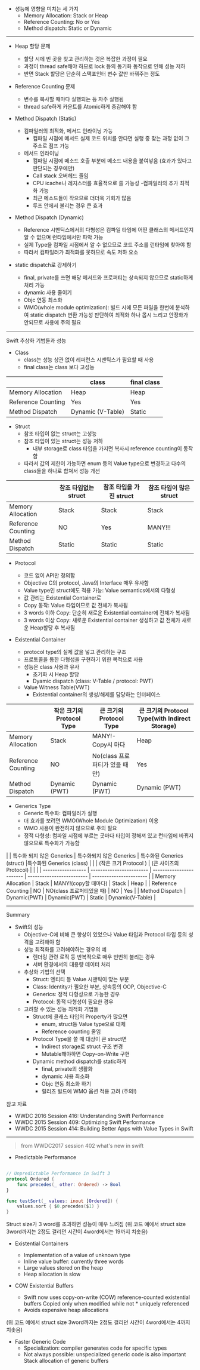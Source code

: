 
* 성능에 영향을 미치는 세 가지
	* Memory Allocation: Stack or Heap
	* Reference Counting: No or Yes
	* Method dispatch: Static or Dynamic

---

* Heap 할당 문제
	* 할당 시에 빈 곳을 찾고 관리하는 것은 복잡한 과정이 필요
	* 과정이 thread safe해야 하므로 lock 등의 동기화 동작으로 인해 성능 저하
	* 반면 Stack 할당은 단순히 스택포인터 변수 값만 바꿔주는 정도

* Reference Counting 문제
	* 변수를 복사할 때마다 실행되는 등 자주 실행됨
	* thread safe하게 카운트를 Atomic하게 증감해야 함

* Method Dispatch (Static)
	* 컴파일러의 최적화, 메서드 인라이닝 가능
		* 컴파일 시점에 메서드 실제 코드 위치를 안다면 실행 중 찾는 과정 없이 그 주소로 점프 가능
	* 메서드 인라이닝
		* 컴파일 시점에 메소드 호출 부분에 메소드 내용을 붙여넣음 (효과가 있다고 판단되는 경우에만)
		* Call stack 오버헤드 줄임
		* CPU icache나 레지스터를 효율적으로 쓸 가능성 -컴파일러의 추가 최적화 가능
		* 최근 메소드들이 작으므로 더더욱 기회가 많음
		* 루프 안에서 불리는 경우 큰 효과

* Method Dispatch (Dynamic)
	* Reference 시맨틱스에서의 다형성은 컴파일 타임에 어떤 클래스의 메서드인지 알 수 없으며 런타임에서만 파악 가능
	* 실제 Type을 컴파일 시점에서 알 수 없으므로 코드 주소를 런타임에 찾아야 함
	* 따라서 컴파일러가 최적화를 못하므로 속도 저하 요소

* static dispatch로 강제하기
	* final, private를 쓰면 해당 메서드와 프로퍼티는 상속되지 않으므로 static하게 처리 가능
	* dynamic 사용 줄이기
	* Objc 연동 최소화
	* WMO(whole module optimization): 빌드 시에 모든 파일을 한번에 분석하여 static dispatch 변환 가능성 판단하여 최적화 하나 몹시 느리고 안정화가 안되므로 사용에 주의 필요

----
Swift 추상화 기법들과 성능
* Class
	* class는 성능 상관 없이 레퍼런스 시맨틱스가 필요할 때 사용
	* final class는 class 보다 고성능

|                    | class             | final class |
| ------------------ | ----------------- | ----------- |
| Memory Allocation  | Heap              | Heap        | 
| Reference Counting | Yes               | Yes         |
| Method Dispatch    | Dynamic (V-Table) | Static      |

* Struct
	* 참조 타입이 없는 struct는 고성능
	* 참조 타입이 있는 struct는 성능 저하
		* 내부 storage로 class 타입을 가지면 복사시 reference counting이 동작함
	* 따라서 값의 제한이 가능하면 enum 등의 Value type으로 변경하고 다수의 class들을 하나로 합쳐서 성능 개선

|                    | 참조 타입없는 struct | 참조 타입을 가진 struct | 참조 타입이 많은 struct |
| ------------------ | ------------------- | ---------------------- | ---------------------- |
| Memory Allocation  | Stack               | Stack                  | Stack                  |
| Reference Counting | NO                  | Yes                    | MANY!!!                |
| Method Dispatch    | Static              | Static                 | Static                 |


* Protocol 
	* 코드 없이 API만 정의함
	* Objective C의 protocol, Java의 Interface 매우 유사함
	* Value type인 struct에도 적용 가능: Value semantics에서의 다형성
	* 값 관리는 Existential Container로
	* Copy 동작: Value 타입이므로 값 전체가 복사됨
	* 3 words 이하 Copy: 단순히 새로운 Existential container에 전체가 복사됨
	* 3 words 이상 Copy: 새로운 Existential container 생성하고 값 전체가 새로운 Heap할당 후 복사됨

* Existential Container 
	* protocol type의 실제 값을 넣고 관리하는 구조
	* 프로토콜을 통한 다형성을 구현하기 위한 목적으로 사용
	* 성능은 class 사용과 유사
		* 초기화 시 Heap 할당
		* Dyamic dispatch (class: V-Table / protocol: PWT)
	* Value Witness Table(VWT)
		* Existential container의 생성/해제를 담당하는 인터페이스

|                    | 작은 크기의 Protocol Type | 큰 크기의 Protocol Type      | 큰 크기의 Protocol Type(with Indirect Storage) |
| ------------------ | ------------------------ | ---------------------------- | --------------------------------------------- |
| Memory Allocation  | Stack                    | MANY!- Copy시 마다           | Heap                                         |
| Reference Counting | NO                       | No(class 프로퍼티가 있을 때만) | Yes                                         |
| Method Dispatch    | Dynamic (PWT)            | Dynamic (PWT)                | Dynamic (PWT)                                |


* Generics Type
	* Generic 특수화: 컴파일러가 실행
	* 더 효과를 보려면 WMO(Whole Module Optimization) 이용
	* WMO 사용이 완전하지 않으므로 주의 필요
	* 정적 다형성: 컴파일 시점에 부르는 곳마다 타입이 정해져 있고 런타임에 바뀌지 않으므로 특수화가 가능함

|                    | 특수화 되지 않은 Generics | 특수화되지 않은 Generics | 특수화된 Generics (struct) |특수화된 Generics (class) |
|                    | (작은 크기 Protocol )     | (큰 사이즈의 Protocol)  |                            |                         |
| ------------------ | ------------------------ | ------------------------ | ------------------------- | ----------------------- |
| Memory Allocation  | Stack                    | MANY!(copy할 때마다)     | Stack                     | Heap                    |
| Reference Counting | NO                       | NO(class 프로퍼티있을 때) | NO                       | Yes                     |
| Method Dispatch    | Dynamic(PWT)             | Dynamic(PWT)             | Static                   | Dynamic(V-Table)        |



----

Summary

* Swift의 성능
	* Objective-C에 비해 큰 향상이 있었으나 Value 타입과 Protocol 타입 등의 성격을 고려해야 함
	* 성능 최적화를 고려해야하는 경우의 예
		* 렌더링 관련 로직 등 반복적으로 매우 빈번히 불리는 경우
		* 서버 환경에서의 대용량 데이터 처리
	* 추상화 기법의 선택
		* Struct: 엔티티 등 Value 시맨틱이 맞는 부분
		* Class: Identity가 필요한 부분, 상속등의 OOP, Objective-C
		* Generics: 정적 다형성으로 가능한 경우
		* Protocol: 동적 다형성이 필요한 경우
	* 고려할 수 있는 성능 최적화 기법들
		* Struct에 클래스 타입의 Property가 많으면
			* enum, struct등 Value type으로 대체
			* Reference counting 줄임
		* Protocol Type을 쓸 때 대상이 큰 struct면
			* Indirect storage로 struct 구조 변경
			* Mutable해야하면 Copy-on-Write 구현
		* Dynamic method dispatch를 static하게
			* final, private의 생활화
			* dynamic 사용 최소화
			* Objc 연동 최소화 하기
			* 릴리즈 빌드에 WMO 옵션 적용 고려 (주의!)

참고 자료

* WWDC 2016 Session 416: Understanding Swift Performance
* WWDC 2015 Session 409: Optimizing Swift Performance
* WWDC 2015 Session 414: Building Better Apps with Value Types in Swift

---

> from WWDC2017 session 402 what's new in swift 


* Predictable Performance

```swift

// Unpredictable Performance in Swift 3protocol Ordered {	func precedes(_ other: Ordered) -> Bool}
func testSort(_ values: inout [Ordered]) { 	values.sort { $0.precedes($1) } }

```

Struct size가 3 word를 초과하면 성능이 매우 느려짐 
(위 코드 예에서 struct size 3word까지는 2정도 걸리던 시간이 4word에서는 19까지 치솟음)

* Existential Containers	* Implementation of a value of unknown type
	* Inline value buffer: currently three words 
	* Large values stored on the heap	* Heap allocation is slow


* COW Existential Buffers
	* Swift now uses copy-on-write (COW) reference-counted existential buffers Copied only when modified while not 	* uniquely referenced	* Avoids expensive heap allocations

(위 코드 예에서 struct size 3word까지는 2정도 걸리던 시간이 4word에서는 4까지 치솟음)

* Faster Generic Code	* Specialization: compiler generates code for specific types	* Not always possible: unspecialized generic code is also important Stack allocation of generic buffers





